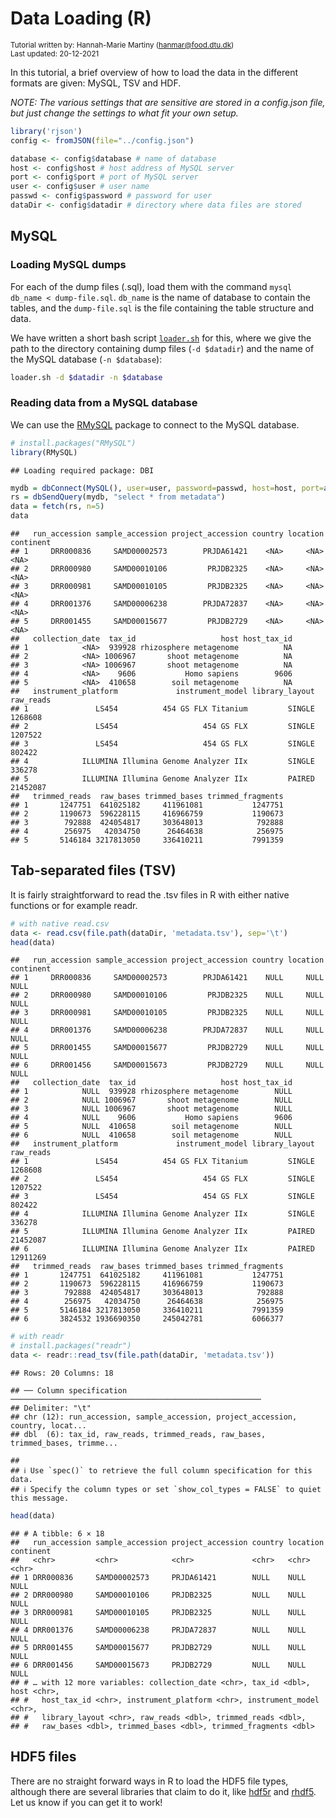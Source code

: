 Data Loading (R)
================

<small>Tutorial written by: Hannah-Marie Martiny
(<hanmar@food.dtu.dk>)<br> Last updated: 20-12-2021</small>

In this tutorial, a brief overview of how to load the data in the
different formats are given: MySQL, TSV and HDF.

<em>NOTE: The various settings that are sensitive are stored in a
config.json file, but just change the settings to what fit your own
setup.</em>

``` r
library('rjson')
config <- fromJSON(file="../config.json")

database <- config$database # name of database
host <- config$host # host address of MySQL server
port <- config$port # port of MySQL server
user <- config$user # user name
passwd <- config$password # password for user 
dataDir <- config$datadir # directory where data files are stored
```

## MySQL

### Loading MySQL dumps

For each of the dump files (.sql), load them with the command
`mysql db_name < dump-file.sql`. `db_name` is the name of database to
contain the tables, and the `dump-file.sql` is the file containing the
table structure and data.

We have written a short bash script [`loader.sh`](loader.sh) for this,
where we give the path to the directory containing dump files
(`-d $datadir`) and the name of the MySQL database (`-n $database`):

``` bash
loader.sh -d $datadir -n $database
```

### Reading data from a MySQL database

We can use the [RMySQL](https://cran.r-project.org/web/packages/RMySQL/)
package to connect to the MySQL database.

``` r
# install.packages("RMySQL")
library(RMySQL)
```

    ## Loading required package: DBI

``` r
mydb = dbConnect(MySQL(), user=user, password=passwd, host=host, port=as.integer(port), dbname=database)
rs = dbSendQuery(mydb, "select * from metadata")
data = fetch(rs, n=5)
data
```

    ##   run_accession sample_accession project_accession country location continent
    ## 1     DRR000836     SAMD00002573        PRJDA61421    <NA>     <NA>      <NA>
    ## 2     DRR000980     SAMD00010106         PRJDB2325    <NA>     <NA>      <NA>
    ## 3     DRR000981     SAMD00010105         PRJDB2325    <NA>     <NA>      <NA>
    ## 4     DRR001376     SAMD00006238        PRJDA72837    <NA>     <NA>      <NA>
    ## 5     DRR001455     SAMD00015677         PRJDB2729    <NA>     <NA>      <NA>
    ##   collection_date  tax_id                   host host_tax_id
    ## 1            <NA>  939928 rhizosphere metagenome          NA
    ## 2            <NA> 1006967       shoot metagenome          NA
    ## 3            <NA> 1006967       shoot metagenome          NA
    ## 4            <NA>    9606           Homo sapiens        9606
    ## 5            <NA>  410658        soil metagenome          NA
    ##   instrument_platform             instrument_model library_layout raw_reads
    ## 1               LS454          454 GS FLX Titanium         SINGLE   1268608
    ## 2               LS454                   454 GS FLX         SINGLE   1207522
    ## 3               LS454                   454 GS FLX         SINGLE    802422
    ## 4            ILLUMINA Illumina Genome Analyzer IIx         SINGLE    336278
    ## 5            ILLUMINA Illumina Genome Analyzer IIx         PAIRED  21452087
    ##   trimmed_reads  raw_bases trimmed_bases trimmed_fragments
    ## 1       1247751  641025182     411961081           1247751
    ## 2       1190673  596228115     416966759           1190673
    ## 3        792888  424054817     303648013            792888
    ## 4        256975   42034750      26464638            256975
    ## 5       5146184 3217813050     336410211           7991359

## Tab-separated files (TSV)

It is fairly straightforward to read the .tsv files in R with either
native functions or for example readr.

``` r
# with native read.csv
data <- read.csv(file.path(dataDir, 'metadata.tsv'), sep='\t')
head(data)
```

    ##   run_accession sample_accession project_accession country location continent
    ## 1     DRR000836     SAMD00002573        PRJDA61421    NULL     NULL      NULL
    ## 2     DRR000980     SAMD00010106         PRJDB2325    NULL     NULL      NULL
    ## 3     DRR000981     SAMD00010105         PRJDB2325    NULL     NULL      NULL
    ## 4     DRR001376     SAMD00006238        PRJDA72837    NULL     NULL      NULL
    ## 5     DRR001455     SAMD00015677         PRJDB2729    NULL     NULL      NULL
    ## 6     DRR001456     SAMD00015673         PRJDB2729    NULL     NULL      NULL
    ##   collection_date  tax_id                   host host_tax_id
    ## 1            NULL  939928 rhizosphere metagenome        NULL
    ## 2            NULL 1006967       shoot metagenome        NULL
    ## 3            NULL 1006967       shoot metagenome        NULL
    ## 4            NULL    9606           Homo sapiens        9606
    ## 5            NULL  410658        soil metagenome        NULL
    ## 6            NULL  410658        soil metagenome        NULL
    ##   instrument_platform             instrument_model library_layout raw_reads
    ## 1               LS454          454 GS FLX Titanium         SINGLE   1268608
    ## 2               LS454                   454 GS FLX         SINGLE   1207522
    ## 3               LS454                   454 GS FLX         SINGLE    802422
    ## 4            ILLUMINA Illumina Genome Analyzer IIx         SINGLE    336278
    ## 5            ILLUMINA Illumina Genome Analyzer IIx         PAIRED  21452087
    ## 6            ILLUMINA Illumina Genome Analyzer IIx         PAIRED  12911269
    ##   trimmed_reads  raw_bases trimmed_bases trimmed_fragments
    ## 1       1247751  641025182     411961081           1247751
    ## 2       1190673  596228115     416966759           1190673
    ## 3        792888  424054817     303648013            792888
    ## 4        256975   42034750      26464638            256975
    ## 5       5146184 3217813050     336410211           7991359
    ## 6       3824532 1936690350     245042781           6066377

``` r
# with readr
# install.packages("readr")
data <- readr::read_tsv(file.path(dataDir, 'metadata.tsv'))
```

    ## Rows: 20 Columns: 18

    ## ── Column specification ────────────────────────────────────────────────────────
    ## Delimiter: "\t"
    ## chr (12): run_accession, sample_accession, project_accession, country, locat...
    ## dbl  (6): tax_id, raw_reads, trimmed_reads, raw_bases, trimmed_bases, trimme...

    ## 
    ## ℹ Use `spec()` to retrieve the full column specification for this data.
    ## ℹ Specify the column types or set `show_col_types = FALSE` to quiet this message.

``` r
head(data)
```

    ## # A tibble: 6 × 18
    ##   run_accession sample_accession project_accession country location continent
    ##   <chr>         <chr>            <chr>             <chr>   <chr>    <chr>    
    ## 1 DRR000836     SAMD00002573     PRJDA61421        NULL    NULL     NULL     
    ## 2 DRR000980     SAMD00010106     PRJDB2325         NULL    NULL     NULL     
    ## 3 DRR000981     SAMD00010105     PRJDB2325         NULL    NULL     NULL     
    ## 4 DRR001376     SAMD00006238     PRJDA72837        NULL    NULL     NULL     
    ## 5 DRR001455     SAMD00015677     PRJDB2729         NULL    NULL     NULL     
    ## 6 DRR001456     SAMD00015673     PRJDB2729         NULL    NULL     NULL     
    ## # … with 12 more variables: collection_date <chr>, tax_id <dbl>, host <chr>,
    ## #   host_tax_id <chr>, instrument_platform <chr>, instrument_model <chr>,
    ## #   library_layout <chr>, raw_reads <dbl>, trimmed_reads <dbl>,
    ## #   raw_bases <dbl>, trimmed_bases <dbl>, trimmed_fragments <dbl>

## HDF5 files

There are no straight forward ways in R to load the HDF5 file types,
although there are several libraries that claim to do it, like
[hdf5r](https://hhoeflin.github.io/hdf5r/) and
[rhdf5](https://www.bioconductor.org/packages/devel/bioc/vignettes/rhdf5/inst/doc/rhdf5.html).
Let us know if you can get it to work!
